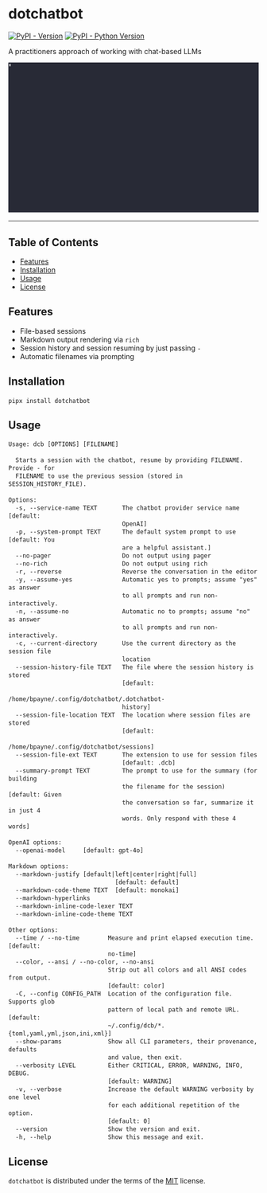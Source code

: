 # dotchatbot

[![PyPI - Version](https://img.shields.io/pypi/v/dotchatbot.svg)](https://pypi.org/project/dotchatbot)
[![PyPI - Python Version](https://img.shields.io/pypi/pyversions/dotchatbot.svg)](https://pypi.org/project/dotchatbot)

A practitioners approach of working with chat-based LLMs

![Demo of dotchatbot](demo.gif)

-----

## Table of Contents

- [Features](#features)
- [Installation](#installation)
- [Usage](#usage)
- [License](#license)

## Features

- File-based sessions
- Markdown output rendering via `rich`
- Session history and session resuming by just passing `-`
- Automatic filenames via prompting

## Installation

```console
pipx install dotchatbot
```

## Usage

```
Usage: dcb [OPTIONS] [FILENAME]

  Starts a session with the chatbot, resume by providing FILENAME. Provide - for
  FILENAME to use the previous session (stored in SESSION_HISTORY_FILE).

Options:
  -s, --service-name TEXT       The chatbot provider service name  [default:
                                OpenAI]
  -p, --system-prompt TEXT      The default system prompt to use  [default: You
                                are a helpful assistant.]
  --no-pager                    Do not output using pager
  --no-rich                     Do not output using rich
  -r, --reverse                 Reverse the conversation in the editor
  -y, --assume-yes              Automatic yes to prompts; assume "yes" as answer
                                to all prompts and run non-interactively.
  -n, --assume-no               Automatic no to prompts; assume "no" as answer
                                to all prompts and run non-interactively.
  -c, --current-directory       Use the current directory as the session file
                                location
  --session-history-file TEXT   The file where the session history is stored
                                [default:
                                /home/bpayne/.config/dotchatbot/.dotchatbot-
                                history]
  --session-file-location TEXT  The location where session files are stored
                                [default:
                                /home/bpayne/.config/dotchatbot/sessions]
  --session-file-ext TEXT       The extension to use for session files
                                [default: .dcb]
  --summary-prompt TEXT         The prompt to use for the summary (for building
                                the filename for the session)  [default: Given
                                the conversation so far, summarize it in just 4
                                words. Only respond with these 4 words]

OpenAI options:
  --openai-model     [default: gpt-4o]

Markdown options:
  --markdown-justify [default|left|center|right|full]
                              [default: default]
  --markdown-code-theme TEXT  [default: monokai]
  --markdown-hyperlinks
  --markdown-inline-code-lexer TEXT
  --markdown-inline-code-theme TEXT

Other options:
  --time / --no-time        Measure and print elapsed execution time.  [default:
                            no-time]
  --color, --ansi / --no-color, --no-ansi
                            Strip out all colors and all ANSI codes from output.
                            [default: color]
  -C, --config CONFIG_PATH  Location of the configuration file. Supports glob
                            pattern of local path and remote URL.  [default:
                            ~/.config/dcb/*.{toml,yaml,yml,json,ini,xml}]
  --show-params             Show all CLI parameters, their provenance, defaults
                            and value, then exit.
  --verbosity LEVEL         Either CRITICAL, ERROR, WARNING, INFO, DEBUG.
                            [default: WARNING]
  -v, --verbose             Increase the default WARNING verbosity by one level
                            for each additional repetition of the option.
                            [default: 0]
  --version                 Show the version and exit.
  -h, --help                Show this message and exit.
```

## License

`dotchatbot` is distributed under the terms of the [MIT](https://spdx.org/licenses/MIT.html) license.
